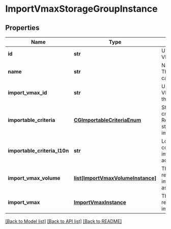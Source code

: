 # ImportVmaxStorageGroupInstance

## Properties
Name | Type | Description | Notes
------------ | ------------- | ------------- | -------------
**id** | **str** | Unique identifier of the VMAX storage group. | [optional] 
**name** | **str** | Name of the storage group.  This property supports case-insensitive filtering. | [optional] 
**import_vmax_id** | **str** | Unique identifier of the VMAX storage system where the storage group exists. | [optional] 
**importable_criteria** | [**CGImportableCriteriaEnum**](CGImportableCriteriaEnum.md) | Storage group import criteria. If the value is not Ready_For_Agentless_Import, storage group is not importable. | [optional] 
**importable_criteria_l10n** | **str** | Localized message string corresponding to importable_criteria Was added in version 3.0.0.0. | [optional] 
**import_vmax_volume** | [**list[ImportVmaxVolumeInstance]**](ImportVmaxVolumeInstance.md) | This is the inverse of the resource type import_vmax_volume association. | [optional] 
**import_vmax** | [**ImportVmaxInstance**](ImportVmaxInstance.md) | This is the embeddable reference form of import_vmax_id attribute. | [optional] 

[[Back to Model list]](../README.md#documentation-for-models) [[Back to API list]](../README.md#documentation-for-api-endpoints) [[Back to README]](../README.md)


